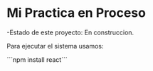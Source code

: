 <h1> Mi Practica en Proceso </h1>

-Estado de este proyecto: En construccion.

Para ejecutar el sistema usamos:

´´´npm install react´´´